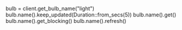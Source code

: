 bulb = client.get_bulb_name("light")
bulb.name().keep_updated(Duration::from_secs(5))
bulb.name().get()
bulb.name().get_blocking()
bulb.name().refresh()
